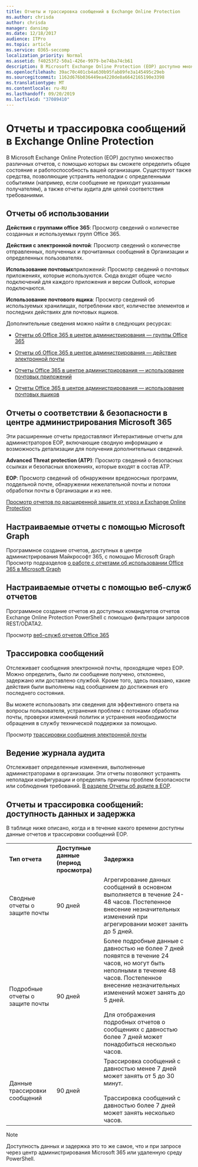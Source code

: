```yaml
---
title: Отчеты и трассировка сообщений в Exchange Online Protection
ms.author: chrisda
author: chrisda
manager: dansimp
ms.date: 12/18/2017
audience: ITPro
ms.topic: article
ms.service: O365-seccomp
localization_priority: Normal
ms.assetid: f40253f2-50a1-426e-9979-be74ba74cb61
description: В Microsoft Exchange Online Protection (EOP) доступно множество различных отчетов, с помощью которых вы сможете определить общее состояние и работоспособность вашей организации. Существуют также средства, позволяющие устранять неполадки с определенными событиями (например, если сообщение не приходит указанным получателям), а также отчеты аудита для целей соответствия требованиями. В следующей таблице описаны отчеты и средства устранения неполадок, доступные администраторам EOP.
ms.openlocfilehash: 39ac70c401cb4a630b95fab89fe3a145495c29eb
ms.sourcegitcommit: 1162d676b036449ea4220de8a6642165190e3398
ms.translationtype: MT
ms.contentlocale: ru-RU
ms.lasthandoff: 09/20/2019
ms.locfileid: "37089410"
---
```

# <a name="reporting-and-message-trace-in-exchange-online-protection"></a>Отчеты и трассировка сообщений в Exchange Online Protection

В Microsoft Exchange Online Protection (EOP) доступно множество различных отчетов, с помощью которых вы сможете определить общее состояние и работоспособность вашей организации. Существуют также средства, позволяющие устранять неполадки с определенными событиями (например, если сообщение не приходит указанным получателям), а также отчеты аудита для целей соответствия требованиями.

## <a name="usage-reports"></a>Отчеты об использовании

**Действия с группами office 365**: Просмотр сведений о количестве созданных и используемых групп Office 365.  

**Действия с электронной почтой**: Просмотр сведений о количестве отправленных, полученных и прочитанных сообщений в Организации и определенных пользователях.  

**Использование почтовых**приложений: Просмотр сведений о почтовых приложениях, которые используются. Сюда входят общее число подключений для каждого приложения и версии Outlook, которые подключаются.  

**Использование почтового ящика**: Просмотр сведений об используемых хранилищах, потреблении квот, количестве элементов и последних действиях для почтовых ящиков.

Дополнительные сведения можно найти в следующих ресурсах:

- [Отчеты об Office 365 в центре администрирования — группы Office 365](https://go.microsoft.com/fwlink/p/?linkid=861610)

- [Отчеты об Office 365 в центре администрирования — действие электронной почты](https://go.microsoft.com/fwlink/p/?linkid=859706)

- [Отчеты Office 365 в центре администрирования — использование почтовых приложений](https://go.microsoft.com/fwlink/p/?linkid=859707)

- [Отчеты Office 365 в центре администрирования — использование почтовых ящиков](https://go.microsoft.com/fwlink/p/?linkid=859708)

## <a name="security--compliance-reports-in-the-microsoft-365-admin-center"></a>Отчеты о соответствии & безопасности в центре администрирования Microsoft 365

Эти расширенные отчеты предоставляют Интерактивные отчеты для администраторов EOP, включающие сводную информацию и возможность детализации для получения дополнительных сведений.  

**Advanced Threat protection (ATP)**: Просмотр сведений о безопасных ссылках и безопасных вложениях, которые входят в состав ATP.  

**EOP**: Просмотр сведений об обнаружении вредоносных программ, поддельной почте, обнаружении нежелательной почты и потоки обработки почты в Организации и из нее.  

[Просмотр отчетов по расширенной защите от угроз и Exchange Online Protection](https://go.microsoft.com/fwlink/p/?linkid=852409)

## <a name="custom-reports-using-microsoft-graph"></a>Настраиваемые отчеты с помощью Microsoft Graph

Программное создание отчетов, доступных в центре администрирования Майкрософт 365, с помощью Microsoft Graph Просмотр подразделов [о работе с отчетами об использовании Office 365 в Microsoft Graph](https://go.microsoft.com/fwlink/p/?linkid=865135)

## <a name="custom-reports-using-reporting-web-services"></a>Настраиваемые отчеты с помощью веб-служб отчетов

Программное создание отчетов из доступных командлетов отчетов Exchange Online Protection PowerShell с помощью фильтрации запросов REST/ODATA2.

Просмотр [веб-служб отчетов Office 365](https://go.microsoft.com/fwlink/p/?LinkId=279926)

## <a name="message-trace"></a>Трассировка сообщений

Отслеживает сообщения электронной почты, проходящие через EOP. Можно определить, было ли сообщение получено, отклонено, задержано или доставлено службой. Кроме того, здесь показано, какие действия были выполнены над сообщением до достижения его последнего состояния.  

Вы можете использовать эти сведения для эффективного ответа на вопросы пользователя, устранения проблем с потоками обработки почты, проверки изменений политик и устранения необходимости обращения в службу технической поддержки за помощью.  

Просмотр [трассировки сообщения электронной почты](https://docs.microsoft.com/exchange/monitoring/trace-an-email-message/trace-an-email-message)

## <a name="audit-logging"></a>Ведение журнала аудита

Отслеживает определенные изменения, выполненные администраторами в организации. Эти отчеты позволяют устранять неполадки конфигурации и определять причины проблем безопасности или соблюдения требований. [В разделе Отчеты об аудите в EOP](auditing-reports-in-eop.md).

## <a name="reporting-and-message-trace-data-availability-and-latency"></a>Отчеты и трассировка сообщений: доступность данных и задержка

В таблице ниже описано, когда и в течение какого времени доступны данные отчетов и трассировки сообщений EOP.
  
||||
|:-----|:-----|:-----|
|**Тип отчета**|**Доступные данные (период просмотра)**|**Задержка**|
|Сводные отчеты о защите почты|90 дней|Агрегирование данных сообщений в основном выполняется в течение 24-48 часов. Постепенное внесение незначительных изменений при агрегировании может занять до 5 дней.|
|Подробные отчеты о защите почты|90 дней|Более подробные данные с давностью не более 7 дней появятся в течение 24 часов, но могут быть неполными в течение 48 часов. Постепенное внесение незначительных изменений может занять до 5 дней. <br/><br/> Для отображения подробных отчетов о сообщениях с давностью более 7 дней может понадобиться несколько часов.|
|Данные трассировки сообщений|90 дней|Трассировка сообщений с давностью менее 7 дней может занять от 5 до 30 минут.<br/><br/> Трассировка сообщений с давностью более 7 дней может занять несколько часов.|

> [!NOTE]
> Доступность данных и задержка это то же самое, что и при запросе через центр администрирования Microsoft 365 или удаленную среду PowerShell. 
